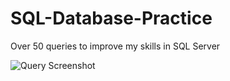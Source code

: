 # SQL-Database-Practice

Over 50 queries to improve my skills in SQL Server

![Query Screenshot](Images/query-50.png)


